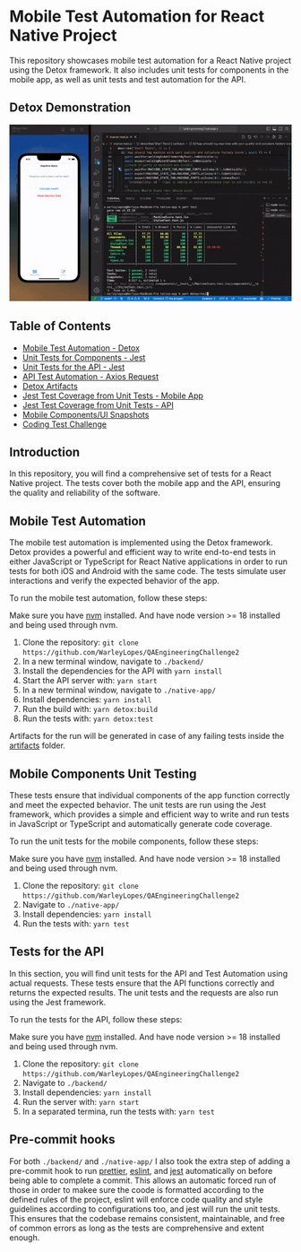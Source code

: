 # Mobile Test Automation for React Native Project

This repository showcases mobile test automation for a React Native project using the Detox framework. It also includes unit tests for components in the mobile app, as well as unit tests and test automation for the API.

## Detox Demonstration

![Detox Demonstration](./native-app/artifacts/detox-demo.gif)

## Table of Contents

- [Mobile Test Automation - Detox](./native-app/e2e/starter.test.js)
- [Unit Tests for Components - Jest](./native-app/components/__tests__/MachineScore.test.tsx)
- [Unit Tests for the API - Jest](./backend/__tests__/calculate.test.ts)
- [API Test Automation - Axios Request](./backend/__tests__/api.test.ts)
- [Detox Artifacts](./native-app/artifacts/)
- [Jest Test Coverage from Unit Tests - Mobile App](./native-app/coverage/lcov-report/index.html)
- [Jest Test Coverage from Unit Tests - API](./backend/coverage/lcov-report/index.html)
- [Mobile Components/UI Snapshots](./native-app/components/__tests__/__snapshots__/)
- [Coding Test Challenge](https://github.com/BellSantCodingChallenge/QAEngineeringChallenge2?tab=readme-ov-file#bellsant-qa-engineer-coding-challenge)

## Introduction

In this repository, you will find a comprehensive set of tests for a React Native project. The tests cover both the mobile app and the API, ensuring the quality and reliability of the software.

## Mobile Test Automation

The mobile test automation is implemented using the Detox framework. Detox provides a powerful and efficient way to write end-to-end tests in either JavaScript or TypeScript for React Native applications in order to run tests for both iOS and Android with the same code. The tests simulate user interactions and verify the expected behavior of the app.

To run the mobile test automation, follow these steps:

Make sure you have [nvm](https://github.com/nvm-sh/nvm?tab=readme-ov-file#installing-and-updating) installed.
And have node version >= 18 installed and being used through nvm.

1. Clone the repository: `git clone https://github.com/WarleyLopes/QAEngineeringChallenge2`
2. In a new terminal window, navigate to `./backend/`
3. Install the dependencies for the API with `yarn install`
4. Start the API server with: `yarn start`
5. In a new terminal window, navigate to `./native-app/`
6. Install dependencies: `yarn install`
7. Run the build with: `yarn detox:build`
8. Run the tests with: `yarn detox:test`

Artifacts for the run will be generated in case of any failing tests inside the [artifacts](./native-app/artifacts/) folder.

## Mobile Components Unit Testing

These tests ensure that individual components of the app function correctly and meet the expected behavior. The unit tests are run using the Jest framework, which provides a simple and efficient way to write and run tests in JavaScript or TypeScript and automatically generate code coverage.

To run the unit tests for the mobile components, follow these steps:

Make sure you have [nvm](https://github.com/nvm-sh/nvm?tab=readme-ov-file#installing-and-updating) installed.
And have node version >= 18 installed and being used through nvm.

1. Clone the repository: `git clone https://github.com/WarleyLopes/QAEngineeringChallenge2`
2. Navigate to `./native-app/`
3. Install dependencies: `yarn install`
4. Run the tests with: `yarn test`

## Tests for the API

In this section, you will find unit tests for the API and Test Automation using actual requests. These tests ensure that the API functions correctly and returns the expected results. The unit tests and the requests are also run using the Jest framework.

To run the tests for the API, follow these steps:

Make sure you have [nvm](https://github.com/nvm-sh/nvm?tab=readme-ov-file#installing-and-updating) installed.
And have node version >= 18 installed and being used through nvm.

1. Clone the repository: `git clone https://github.com/WarleyLopes/QAEngineeringChallenge2`
2. Navigate to `./backend/`
3. Install dependencies: `yarn install`
4. Run the server with: `yarn start`
5. In a separated termina, run the tests with: `yarn test`

## Pre-commit hooks

For both `./backend/` and `./native-app/` I also took the extra step of adding a pre-commit hook to run [prettier](https://prettier.io/), [eslint](https://eslint.org/), and [jest](https://jestjs.io/) automatically on before being able to complete a commit. This allows an automatic forced run of those in order to makee sure the coode is formatted according to the defined rules of the project, eslint will enforce code quality and style guidelines according to configurations too, and jest will run the unit tests. This ensures that the codebase remains consistent, maintainable, and free of common errors as long as the tests are comprehensive and extent enough.
